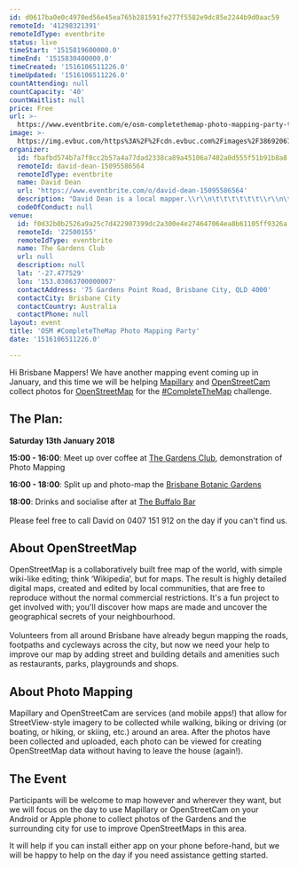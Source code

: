 ```yaml
---
id: d0617ba0e0c4970ed56e45ea765b281591fe277f5582e9dc85e2244b9d0aac59
remoteId: '41298321391'
remoteIdType: eventbrite
status: live
timeStart: '1515819600000.0'
timeEnd: '1515830400000.0'
timeCreated: '1516106511226.0'
timeUpdated: '1516106511226.0'
countAttending: null
countCapacity: '40'
countWaitlist: null
price: Free
url: >-
  https://www.eventbrite.com/e/osm-completethemap-photo-mapping-party-tickets-41298321391?aff=ebapi
image: >-
  https://img.evbuc.com/https%3A%2F%2Fcdn.evbuc.com%2Fimages%2F38692067%2F31155751239%2F1%2Foriginal.jpg?s=9f346a49284d65bcc9c5c86a2a34acd8
organizer:
  id: fbafbd574b7a7f0cc2b57a4a77dad2338ca89a45106a7402a0d555f51b91b8a8
  remoteId: david-dean-15095586564
  remoteIdType: eventbrite
  name: David Dean
  url: 'https://www.eventbrite.com/o/david-dean-15095586564'
  description: "David Dean is a local mapper.\\r\\n\t\t\t\t\t\t\\r\\n\t\t\t\t\t\t\\r\\n\t\t\t\t\t\t\\r\\n\t\t\t\t\t\t\\r\\n"
  codeOfConduct: null
venue:
  id: f0d32b0b2526a9a25c7d422907399dc2a300e4e274647064ea8b61105ff9326a
  remoteId: '22500155'
  remoteIdType: eventbrite
  name: The Gardens Club
  url: null
  description: null
  lat: '-27.477529'
  lon: '153.03063700000007'
  contactAddress: '75 Gardens Point Road, Brisbane City, QLD 4000'
  contactCity: Brisbane City
  contactCountry: Australia
  contactPhone: null
layout: event
title: 'OSM #CompleteTheMap Photo Mapping Party'
date: '1516106511226.0'

---
```

<P>Hi Brisbane Mappers! We have another mapping event coming up in January, and this time we will be helping <A HREF="https://www.mapillary.com/" TARGET="_blank" REL="noreferrer noopener nofollow noopener noreferrer nofollow">Mapillary</A> and <A HREF="https://www.openstreetcam.org/" TARGET="_blank" REL="noreferrer noopener nofollow noopener noreferrer nofollow">OpenStreetCam</A> collect photos for <A HREF="https://www.openstreetmap.org/" TARGET="_blank" REL="noreferrer noopener nofollow noopener noreferrer nofollow">OpenStreetMap</A> for the <A HREF="https://blog.mapillary.com/update/2017/12/05/global-completethemap-challenge.html" TARGET="_blank" REL="noreferrer noopener nofollow noopener noreferrer nofollow">#CompleteTheMap</A> challenge. <BR></P>
<H2>The Plan:</H2>
<P><STRONG>Saturday 13th January 2018</STRONG><BR><STRONG></STRONG></P>
<P><STRONG>15:00 - 16:00</STRONG>: Meet up over coffee at <A HREF="http://www.openstreetmap.org/node/5177523039" TARGET="_blank" REL="noreferrer noopener nofollow noopener noreferrer nofollow">The Gardens Club</A>, demonstration of Photo Mapping</P>
<P><STRONG>16:00 - 18:00</STRONG>: Split up and photo-map the <A HREF="http://www.openstreetmap.org/way/4282955" TARGET="_blank" REL="noreferrer noopener nofollow noopener noreferrer nofollow">Brisbane Botanic Gardens</A><BR></P>
<P><STRONG>18:00</STRONG>: Drinks and socialise after at <A HREF="http://www.openstreetmap.org/way/49748203" TARGET="_blank" REL="noreferrer noopener nofollow noopener noreferrer nofollow">The Buffalo Bar</A><BR><BR>Please feel free to call David on 0407 151 912 on the day if you can't find us.</P>
<H2>About OpenStreetMap</H2>
<P>OpenStreetMap is a collaboratively built free map of the world, with simple wiki-like editing; think ‘Wikipedia’, but for maps. The result is highly detailed digital maps, created and edited by local communities, that are free to reproduce without the normal commercial restrictions. It's a fun project to get involved with; you'll discover how maps are made and uncover the geographical secrets of your neighbourhood.<BR><BR>Volunteers from all around Brisbane have already begun mapping the roads, footpaths and cycleways across the city, but now we need your help to improve our map by adding street and building details and amenities such as restaurants, parks, playgrounds and shops.</P>
<H2>About Photo Mapping</H2>
<P>Mapillary and OpenStreetCam are services (and mobile apps!) that allow for StreetView-style imagery to be collected while walking, biking or driving (or boating, or hiking, or skiing, etc.) around an area. After the photos have been collected and uploaded, each photo can be viewed for creating OpenStreetMap data without having to leave the house (again!).</P>
<H2>The Event</H2>
<P>Participants will be welcome to map however and wherever they want, but we will focus on the day to use Mapillary or OpenStreetCam on your Android or Apple phone to collect photos of the Gardens and the surrounding city for use to improve OpenStreetMaps in this area.</P>
<P>It will help if you can install either app on your phone before-hand, but we will be happy to help on the day if you need assistance getting started.</P>
